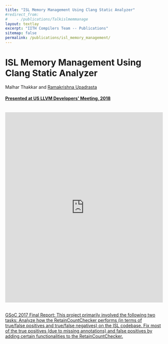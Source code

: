 ```yaml
---
title: "ISL Memory Management Using Clang Static Analyzer"
#redirect_from:
#    - /publications/Talkislmemmanage
layout: textlay
excerpt: "IITH Compilers Team -- Publications"
sitemap: false
permalink: /publications/isl_memory_management/
---
```


<div class="container-fluid" style="height:100%; width:100%"> 
<h1>ISL Memory Management Using Clang Static Analyzer</h1>
<p>Malhar Thakkar and <a href="https://people.iith.ac.in/ramakrishna/" target="_blank">Ramakrishna Upadrasta</p>
<h4> Presented at US LLVM Developers' Meeting, 2018
 </h4>

 <br>
 
 <div style="display: flex; justify-content: center;">
 <iframe width="1064" height="608" src="https://www.youtube.com/embed/AgHy_4cQzMU" title="YouTube video player" frameborder="0" allow="accelerometer; autoplay; clipboard-write; encrypted-media; gyroscope; picture-in-picture" allowfullscreen></iframe>
</div>
 <br>     
<p > <u>GSoC 2017 Final Report</u>: This project primarily involved the following two tasks:
Analyze how the RetainCountChecker performs (in terms of true/false positives and true/false negatives) on the ISL codebase.
Fix most of the true positives (due to missing annotations) and false positives by adding certain functionalities to the RetainCountChecker.
</p>
<br>
</div>

